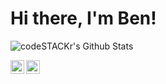 # Hi there, I'm Ben!

<img align="center" alt="codeSTACKr's Github Stats" src="https://github-readme-stats.vercel.app/api/top-langs/?username=beheinz&layout=compact" />

[<img align="left" alt="codeSTACKr | Twitter" width="22px" src="https://cdn.jsdelivr.net/npm/simple-icons@v3/icons/twitter.svg" />][twitter]

[<img align="left" alt="codeSTACKr | LinkedIn" width="22px" src="https://cdn.jsdelivr.net/npm/simple-icons@v3/icons/linkedin.svg" />][linkedin]

[twitter]: https://twitter.com/codeSTACKr
[linkedin]: https://linkedin.com/in/codeSTACKr
